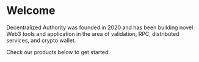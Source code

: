 # Welcome

Decentralized Authority was founded in 2020 and has been building novel Web3 tools and application in the area of validation, RPC, distributed services, and crypto wallet.



Check our products below to get started:




